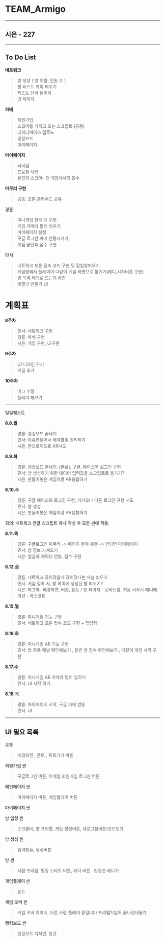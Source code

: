 # TEAM_Armigo
--------------
## 시은 - 227
--------------

To Do List
--------------

**네트워크**
>방 생성 ( 방 이름, 인원 수 )<br>
>방 리스트 목록 띄우기<br>
>리스트 선택 들어각<br>
>방 페이지<br>

**파베**
>회원가입 <br>
>스코어를 가지고 오는 스크립트 (공동)<br>
>데이터베이스 업로드 <br>
>랭킹보드<br>
>마이페이지 <br>

**마이페이지**
>닉네임<br>
>프로필 사진<br>
>본인의 스코어- 전 게임에서의 등수<br>

**마무리 구현**
>공동: 포톤 클라우드 공유

경륜
>미니게임 한개 더 구현<br>
>게임 카메라 필터 씌우기<br>
>마이페이지 설정<br>
>구글 로그인 파베 연동시키기<br>
>게임 끝난후 점수 구현<br>

민서
>네트워크 포톤 접속 코드 구현 및 팝업창띄우기<br>
>게임방에서 플레이어 다같이 게임 화면으로 옮기기(레디,시작버튼 구분)<br>
>방 목록 제대로 뜨는지 확인<br>
>비밀방 만들기
>UI<br>


# 계획표

**8주차**
>민서: 네트워크 구현<br>
>경륜: 파베 구현<br>
>시은: 게임 구현, UI구현<br>

**9주차**
>UI 디자인 하기<br>
>게임 추가<br>

**10주차**
>버그 수정<br>
>플레이 해보기<br>

--------------------------

일일퀘스트

**8.8.월**
>경륜: 랭킹보드 끝내기<br>
>민서: 이슈만들어서 해야할일 정리하기<br>
>시은: 안드로이드로 AR시도<br>

**8.9.화**
>경륜: 랭킹보드 끝내기. (완료), 구글, 페이스북 로그인 구현 <br>
>민서: 방 생성하기 위한 데이터 입력값을 스크립트로 옮기기?<br>
>시은: 만들어놓은 게임이랑 AR융합하기<br>

**8.10.수**
>경륜: 구글,페이스북 로그인 구현, 카카오나 다른 로그인 구현 시도<br>
>민서: 방 생성<br>
>시은: 만들어놓은 게임이랑 AR융합하기<br>

회의: 네트워크 연결 스크립트 하나 작성 후 모든 씬에 적용.

**8.11.목**
>경륜: 구글로그인 마무리 -> 패키지 문제 해결 -> 안되면 마이페이지 <br>
>민서: 방 정보 가져오기<br>
>시은: 얼굴과 캐릭터 연동, 점수 구현<br>

**8.12.금**
>경륜: 네트워크 끊어졌을때 끊어졌다는 패널 띄우기<br>
>민서: 게임 접속 시, 방 목록에 생성된 방 띄우기?<br>
>시은: 피그마- 배경화면, 버튼, 폰트 / 방 페이지 - 로비느낌, 처음 시작시 애니메이션 - 마스코트 <br>

**8.15.월**
>경륜: 미니게임 기능 구현<br>
>민서: 네트워크 포톤 접속 코드 구현 + 팝업창<br>

**8.16.화**
>경륜: 미니게임 AR 기능 구현<br>
>민서: 방 목록 패널 확인해보기 , 같은 방 접속 확인해보기 , 다같이 게임 시작 구현<br>

**8.17.수**
>경륜: 미니게임 AR 카메라 필터 입히기<br>
>민서: UI 시작 하기.<br>

**8.18.목**
>경륜: 마이페이지 시작, 구글 파베 연동<br>
>민서: UI<br>


-----------

## UI 필요 목록

공통
> 배경화면 , 폰트 , 뒤로가기 버튼

회원가입 씬
> 구글로그인 버튼, 이메일 회원가입 로그인 버튼

메인페이지 씬
> 마이페이지 버튼, 게임플레이 버튼

마이페이지 씬
> 

방 입장 씬
> 스크롤바, 방 프리팹, 게임 생성버튼, 새로고침버튼(코드도?)

방 생성 씬
> 입력창들, 생성버튼

방 씬
> 사람 프리팹, 방장 스타트 버튼, 레디 버튼 . 방장은 레디가 

게임플레이 씬
> 폰트

게임 오버 씬
> 게임 오버 이미지, 다른 사람 플레이 중입니다 프리팹?(일찍 끝나셨네용?)

랭킹보드 씬
> 랭킹보드 디자인, 왕관


